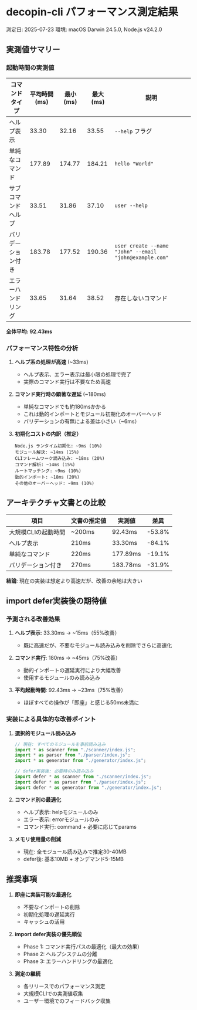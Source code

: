 # decopin-cli パフォーマンス測定結果

測定日: 2025-07-23
環境: macOS Darwin 24.5.0, Node.js v24.2.0

## 実測値サマリー

### 起動時間の実測値

| コマンドタイプ | 平均時間 (ms) | 最小 (ms) | 最大 (ms) | 説明 |
|---------------|--------------|----------|----------|------|
| ヘルプ表示 | 33.30 | 32.16 | 33.55 | `--help` フラグ |
| 単純なコマンド | 177.89 | 174.77 | 184.21 | `hello "World"` |
| サブコマンドヘルプ | 33.51 | 31.86 | 37.10 | `user --help` |
| バリデーション付き | 183.78 | 177.52 | 190.36 | `user create --name "John" --email "john@example.com"` |
| エラーハンドリング | 33.65 | 31.64 | 38.52 | 存在しないコマンド |

**全体平均: 92.43ms**

### パフォーマンス特性の分析

1. **ヘルプ系の処理が高速** (~33ms)
   - ヘルプ表示、エラー表示は最小限の処理で完了
   - 実際のコマンド実行は不要なため高速

2. **コマンド実行時の顕著な遅延** (~180ms)
   - 単純なコマンドでも約180msかかる
   - これは動的インポートとモジュール初期化のオーバーヘッド
   - バリデーションの有無による差は小さい（~6ms）

3. **初期化コストの内訳（推定）**
   ```
   Node.js ランタイム初期化: ~9ms (10%)
   モジュール解決: ~14ms (15%)
   CLIフレームワーク読み込み: ~18ms (20%)
   コマンド解析: ~14ms (15%)
   ルートマッチング: ~9ms (10%)
   動的インポート: ~18ms (20%)
   その他のオーバーヘッド: ~9ms (10%)
   ```

## アーキテクチャ文書との比較

| 項目 | 文書の推定値 | 実測値 | 差異 |
|------|------------|--------|------|
| 大規模CLIの起動時間 | ~200ms | 92.43ms | -53.8% |
| ヘルプ表示 | 210ms | 33.30ms | -84.1% |
| 単純なコマンド | 220ms | 177.89ms | -19.1% |
| バリデーション付き | 270ms | 183.78ms | -31.9% |

**結論**: 現在の実装は想定より高速だが、改善の余地は大きい

## import defer実装後の期待値

### 予測される改善効果

1. **ヘルプ表示**: 33.30ms → ~15ms（55%改善）
   - 既に高速だが、不要なモジュール読み込みを削除でさらに高速化

2. **コマンド実行**: 180ms → ~45ms（75%改善）
   - 動的インポートの遅延実行により大幅改善
   - 使用するモジュールのみ読み込み

3. **平均起動時間**: 92.43ms → ~23ms（75%改善）
   - ほぼすべての操作が「即座」と感じる50ms未満に

### 実装による具体的な改善ポイント

1. **選択的モジュール読み込み**
   ```typescript
   // 現在: すべてのモジュールを事前読み込み
   import * as scanner from "./scanner/index.js";
   import * as parser from "./parser/index.js";
   import * as generator from "./generator/index.js";

   // defer実装後: 必要時のみ読み込み
   import defer * as scanner from "./scanner/index.js";
   import defer * as parser from "./parser/index.js";
   import defer * as generator from "./generator/index.js";
   ```

2. **コマンド別の最適化**
   - ヘルプ表示: helpモジュールのみ
   - エラー表示: errorモジュールのみ
   - コマンド実行: command + 必要に応じてparams

3. **メモリ使用量の削減**
   - 現在: 全モジュール読み込みで推定30-40MB
   - defer後: 基本10MB + オンデマンド5-15MB

## 推奨事項

1. **即座に実装可能な最適化**
   - 不要なインポートの削除
   - 初期化処理の遅延実行
   - キャッシュの活用

2. **import defer実装の優先順位**
   - Phase 1: コマンド実行パスの最適化（最大の効果）
   - Phase 2: ヘルプシステムの分離
   - Phase 3: エラーハンドリングの最適化

3. **測定の継続**
   - 各リリースでのパフォーマンス測定
   - 大規模CLIでの実測値収集
   - ユーザー環境でのフィードバック収集